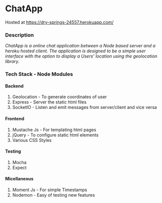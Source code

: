 # ChatApp
Hosted at https://dry-springs-24557.herokuapp.com/

### Description
*ChatApp is a online chat application between a Node based server and a heroku hosted client. The application is designed to be a simple user interface with the option to display a Users' location using the geolocation library.*

### Tech Stack - Node Modules

#### Backend
1. Geolocation - To generate coordinates of user
2. Express - Server the static html files
3. SocketIO - Listen and emit messages from server/client and vice versa

#### Frontend
1. Mustache Js - For templating html pages
2. jQuery - To configure static html elements
3. Various CSS Styles

#### Testing
1. Mocha
2. Expect

#### Micellaneous
1. Moment Js - For simple Timestamps
2. Nodemon - Easy of testing new features

